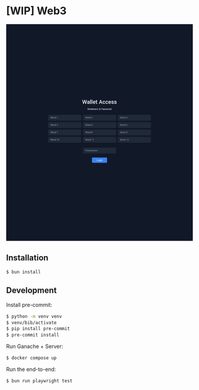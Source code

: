 # [WIP] Web3

![Login Page](assets/login-page.png)

## Installation

```bash
$ bun install
```

## Development

Install pre-commit:

```bash
$ python -m venv venv
$ venv/bib/activate
$ pip install pre-commit
$ pre-commit install
```

Run Ganache + Server:

```bash
$ docker compose up
```

Run the end-to-end:

```bash
$ bun run playwright test
```
